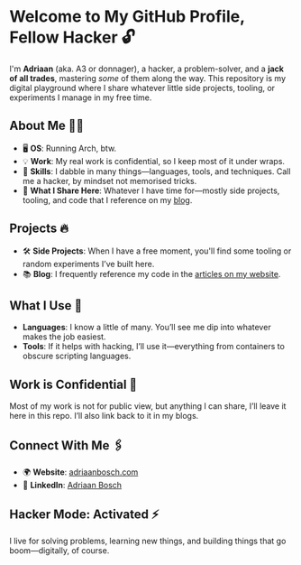 # Welcome to My GitHub Profile, Fellow Hacker 🔓

I'm **Adriaan** (aka. A3 or donnager), a hacker, a problem-solver, and a **jack of all trades**, mastering *some* of them along the way. This repository is my digital playground where I share whatever little side projects, tooling, or experiments I manage in my free time.

## About Me 🕵️‍♂️
- 🖥️ **OS**: Running Arch, btw.
- 💡 **Work**: My real work is confidential, so I keep most of it under wraps.
- 🔧 **Skills**: I dabble in many things—languages, tools, and techniques. Call me a hacker, by mindset not memorised tricks.
- 💼 **What I Share Here**: Whatever I have time for—mostly side projects, tooling, and code that I reference on my [blog](https://adriaanbosch.com).
  
## Projects 🔥
- 🛠️ **Side Projects**: When I have a free moment, you'll find some tooling or random experiments I’ve built here.
- 📚 **Blog**: I frequently reference my code in the [articles on my website](https://adriaanbosch.com).

## What I Use 🔌
- **Languages**: I know a little of many. You’ll see me dip into whatever makes the job easiest.
- **Tools**: If it helps with hacking, I’ll use it—everything from containers to obscure scripting languages.

## Work is Confidential 🔐
Most of my work is not for public view, but anything I can share, I’ll leave it here in this repo. I’ll also link back to it in my blogs.

## Connect With Me 🖇️
- 🌍 **Website**: [adriaanbosch.com](https://adriaanbosch.com)
- 🔗 **LinkedIn**: [Adriaan Bosch](https://www.linkedin.com/in/adriaan-bosch-80175b236/)

## Hacker Mode: Activated ⚡
I live for solving problems, learning new things, and building things that go boom—digitally, of course.
